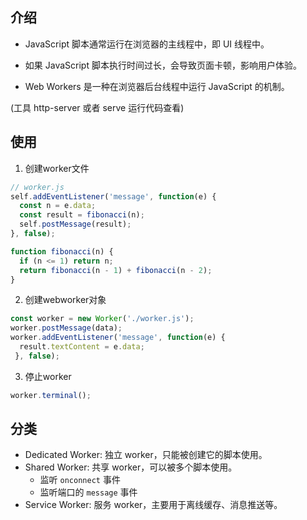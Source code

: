 ## 介绍

- JavaScript 脚本通常运行在浏览器的主线程中，即 UI 线程中。
- 如果 JavaScript 脚本执行时间过长，会导致页面卡顿，影响用户体验。

- Web Workers 是一种在浏览器后台线程中运行 JavaScript 的机制。

(工具 http-server 或者 serve 运行代码查看)

## 使用

1. 创建worker文件

```js
// worker.js
self.addEventListener('message', function(e) {
  const n = e.data;
  const result = fibonacci(n);
  self.postMessage(result);
}, false);

function fibonacci(n) {
  if (n <= 1) return n;
  return fibonacci(n - 1) + fibonacci(n - 2);
}
``` 

2. 创建webworker对象

```js
const worker = new Worker('./worker.js');
worker.postMessage(data);
worker.addEventListener('message', function(e) {
  result.textContent = e.data;
 }, false);
```

3. 停止worker

```js
worker.terminal();
```

## 分类

- Dedicated Worker: 独立 worker，只能被创建它的脚本使用。
- Shared Worker: 共享 worker，可以被多个脚本使用。
  - 监听 `onconnect` 事件
  - 监听端口的 `message` 事件
- Service Worker: 服务 worker，主要用于离线缓存、消息推送等。

